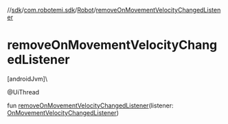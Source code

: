 //[sdk](../../../index.md)/[com.robotemi.sdk](../index.md)/[Robot](index.md)/[removeOnMovementVelocityChangedListener](remove-on-movement-velocity-changed-listener.md)

# removeOnMovementVelocityChangedListener

[androidJvm]\

@UiThread

fun [removeOnMovementVelocityChangedListener](remove-on-movement-velocity-changed-listener.md)(listener: [OnMovementVelocityChangedListener](../../com.robotemi.sdk.listeners/-on-movement-velocity-changed-listener/index.md))
